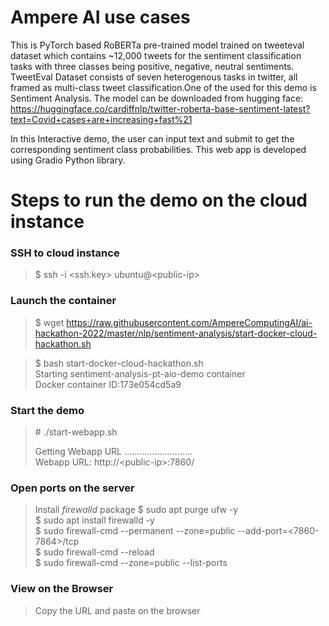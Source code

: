 # Ampere AI use cases
This is PyTorch based RoBERTa pre-trained model trained on tweeteval dataset which contains ~12,000 tweets for the sentiment classification tasks with three classes being positive, negative, neutral sentiments. TweetEval Dataset consists of seven heterogenous tasks in twitter, all framed as multi-class tweet classification.One of the used for this demo is Sentiment Analysis. The model can be downloaded from hugging face: https://huggingface.co/cardiffnlp/twitter-roberta-base-sentiment-latest?text=Covid+cases+are+increasing+fast%21

In this Interactive demo, the user can input text and submit to get the corresponding sentiment class probabilities. This web app is developed using Gradio Python library.

# Steps to run the demo on the cloud instance

### SSH to cloud instance
> $ ssh -i \<ssh.key> ubuntu@\<public-ip>

### Launch the container
> $ wget https://raw.githubusercontent.com/AmpereComputingAI/ai-hackathon-2022/master/nlp/sentiment-analysis/start-docker-cloud-hackathon.sh

> $ bash start-docker-cloud-hackathon.sh  
Starting sentiment-analysis-pt-aio-demo container  
Docker container ID:173e054cd5a9  

### Start the demo
> \# ./start-webapp.sh  
>
> Getting Webapp URL ...........................  
Webapp URL: http://\<public-ip>:7860/


### Open ports on the server
> Install *firewalld* package
\$ sudo apt purge ufw -y  
\$ sudo apt install firewalld -y  
\$ sudo firewall-cmd --permanent --zone=public --add-port=\<7860-7864>/tcp  
\$ sudo firewall-cmd --reload  
\$ sudo firewall-cmd --zone=public --list-ports

### View on the Browser
> Copy the URL and paste on the browser

